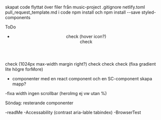 skapat code
flyttat över filer från music-project
.gitignore
netlify.toml
pull_request_template.md
i code npm install och npm install --save styled-components
 
ToDo
 - <div>
      <Header /> check (hover icon?)
      <MainContent />
      <Footer /> check
    </div>
    
<MainContent />
      <Intro /> check (1024px max-width margin right?)
      <Tech /> check
      <FeaturedProjects />
      <OtherProjects />
      <MyThoughts />
      <MoreThoughts />
      <Skills /> check
      <ForMore /> check (fixa gradient lite högre forMore)

- componenter med en react component och en SC-component skapa mapp?
<!-- - gradient BG i ForMore, in i footer med CONTACT som gradient, överlappning -->

-fixa width ingen scrollbar (heroImg ej vw utan %)

Söndag:
resterande componenter


-readMe
-Accessability (contrast aria-lable tabindex)
-BrowserTest